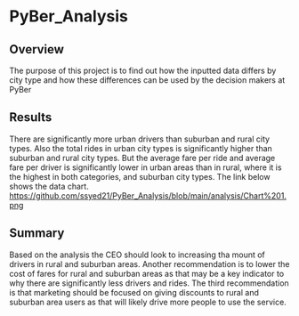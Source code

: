 # PyBer_Analysis

## Overview
The purpose of this project is to find out how the inputted data differs by city type and how these differences can be used by the decision makers at PyBer 

## Results
There are significantly more urban drivers than suburban and rural city types. Also the total rides in urban city types is significantly higher than suburban and rural city types. But the average fare per ride and average fare per driver is significantly lower in urban areas than in rural, where it is the highest in both categories, and suburban city types. The link below shows the data chart.
https://github.com/ssyed21/PyBer_Analysis/blob/main/analysis/Chart%201.png

## Summary
Based on the analysis the CEO should look to increasing tha mount of drivers in rural and suburban areas. Another recommendation is to lower the cost of fares for rural and suburban areas as that may be a key indicator to why there are significantly less drivers and rides. The third recommendation is that marketing should be focused on giving discounts to rural and suburban area users as that will likely drive more people to use the service.
